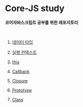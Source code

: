 # Core-JS study

<strong>코어자바스크립트 공부를 위한 레포지토리</strong>

</br>

1. [데이터 타입](https://github.com/sugyinbrs/Core-JS/blob/main/datatypes.md)

2. [실행 컨텍스트](https://github.com/sugyinbrs/Core-JS/blob/main/executioncontext.md)

3. [this](https://github.com/sugyinbrs/Core-JS/blob/main/this.md)

4. [Callback](https://github.com/sugyinbrs/Core-JS/blob/main/callback.md)

5. [Closure](https://github.com/sugyinbrs/Core-JS/blob/main/closure.md)

6. [Prototype](https://github.com/sugyinbrs/Core-JS/blob/main/prototype.md)

7. [Class](https://github.com/sugyinbrs/Core-JS/blob/main/class.md)
